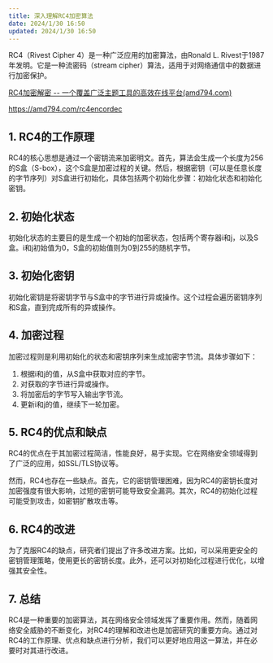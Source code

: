 ```yaml
---
title: 深入理解RC4加密算法
date: 2024/1/30 16:50
updated: 2024/1/30 16:50
---
```


RC4（Rivest Cipher 4）是一种广泛应用的加密算法，由Ronald L. Rivest于1987年发明。它是一种流密码（stream cipher）算法，适用于对网络通信中的数据进行加密保护。

[RC4加密解密 -- 一个覆盖广泛主题工具的高效在线平台(amd794.com)](https://amd794.com/rc4encordec)

https://amd794.com/rc4encordec

## 1. RC4的工作原理

RC4的核心思想是通过一个密钥流来加密明文。首先，算法会生成一个长度为256的S盒（S-box），这个S盒是加密过程的关键。然后，根据密钥（可以是任意长度的字节序列）对S盒进行初始化，具体包括两个初始化步骤：初始化状态和初始化密钥。

## 2. 初始化状态

初始化状态的主要目的是生成一个初始的加密状态，包括两个寄存器i和j，以及S盒。i和j初始值为0，S盒的初始值则为0到255的随机字节。

## 3. 初始化密钥

初始化密钥是将密钥字节与S盒中的字节进行异或操作。这个过程会遍历密钥序列和S盒，直到完成所有的异或操作。

## 4. 加密过程

加密过程则是利用初始化的状态和密钥序列来生成加密字节流。具体步骤如下：

1. 根据i和j的值，从S盒中获取对应的字节。
2. 对获取的字节进行异或操作。
3. 将加密后的字节写入输出字节流。
4. 更新i和j的值，继续下一轮加密。

## 5. RC4的优点和缺点

RC4的优点在于其加密过程简洁，性能良好，易于实现。它在网络安全领域得到了广泛的应用，如SSL/TLS协议等。

然而，RC4也存在一些缺点。首先，它的密钥管理困难，因为RC4的密钥长度对加密强度有很大影响，过短的密钥可能导致安全漏洞。其次，RC4的初始化过程可能受到攻击，如密钥扩散攻击等。

## 6. RC4的改进

为了克服RC4的缺点，研究者们提出了许多改进方案。比如，可以采用更安全的密钥管理策略，使用更长的密钥长度。此外，还可以对初始化过程进行优化，以增强其安全性。

## 7. 总结

RC4是一种重要的加密算法，其在网络安全领域发挥了重要作用。然而，随着网络安全威胁的不断变化，对RC4的理解和改进也是加密研究的重要方向。通过对RC4的工作原理、优点和缺点进行分析，我们可以更好地应用这一算法，并在必要时对其进行改进。